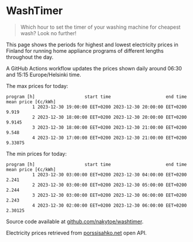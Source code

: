 
# WashTimer

> Which hour to set the timer of your washing machine for cheapest wash? Look no further!

This page shows the periods for highest and lowest electricity prices in Finland 
for running home appliance programs of different lengths throughout the day. 

A GitHub Actions workflow updates the prices shown daily around 06:30 and 15:15 Europe/Helsinki time.

The max prices for today:

	program [h]                   start time                     end time mean price [€c/kWh]
	          1 2023-12-30 19:00:00 EET+0200 2023-12-30 20:00:00 EET+0200               9.919
	          2 2023-12-30 18:00:00 EET+0200 2023-12-30 20:00:00 EET+0200              9.9145
	          3 2023-12-30 18:00:00 EET+0200 2023-12-30 21:00:00 EET+0200               9.548
	          4 2023-12-30 17:00:00 EET+0200 2023-12-30 21:00:00 EET+0200             9.33075

The min prices for today:

	program [h]                   start time                     end time mean price [€c/kWh]
	          1 2023-12-30 03:00:00 EET+0200 2023-12-30 04:00:00 EET+0200               2.241
	          2 2023-12-30 03:00:00 EET+0200 2023-12-30 05:00:00 EET+0200               2.244
	          3 2023-12-30 03:00:00 EET+0200 2023-12-30 06:00:00 EET+0200               2.243
	          4 2023-12-30 02:00:00 EET+0200 2023-12-30 06:00:00 EET+0200             2.30125


Source code available at [github.com/nakytoe/washtimer](https://github.com/nakytoe/washtimer).

Electricity prices retrieved from [porssisahko.net](https://porssisahko.net/api) open API.

